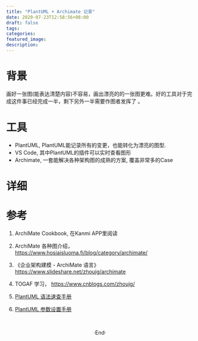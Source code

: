 ```yaml
---
title: "PlantUML + Archimate 记录"
date: 2020-07-23T12:58:56+08:00
draft: false
tags: 
categories: 
featured_image: 
description: 
---
```



# 背景
画好一张图(能表达清楚内容)不容易，画出漂亮的的一张图更难。好的工具对于完成这件事已经完成一半，剩下另外一半需要作图者发挥了 。

# 工具

- PlantUML, PlantUML能记录所有的变更，也能转化为漂亮的图型. 
- VS Code, 其中PlantUML的插件可以实时查看图形
- Archimate, 一套能解决各种架构图的成熟的方案, 覆盖非常多的Case

# 详细


# 参考
1. ArchiMate Cookbook, 在Kanmi APP里阅读

2. ArchiMate 各种图介绍， https://www.hosiaisluoma.fi/blog/category/archimate/ 

3. 《企业架构建模 - ArchiMate 语言》 https://www.slideshare.net/zhoujg/archimate 

4. TOGAF 学习， https://www.cnblogs.com/zhoujg/


5. [PlantUML 语法速查手册][plantuml-ss]

6. [PlantUML 参数设置手册][plantUML_doc] 


[plantuml-ss]: http://blog.ifjy.me/%E8%BD%AF%E4%BB%B6%E5%BC%80%E5%8F%91/2016/07/16/PlantUML%E8%AF%AD%E6%B3%95%E9%80%9F%E6%9F%A5.html


[plantUML_doc]:https://plantuml-documentation.readthedocs.io/en/latest/index.html
<br>

<center>  ·End·  </center>
